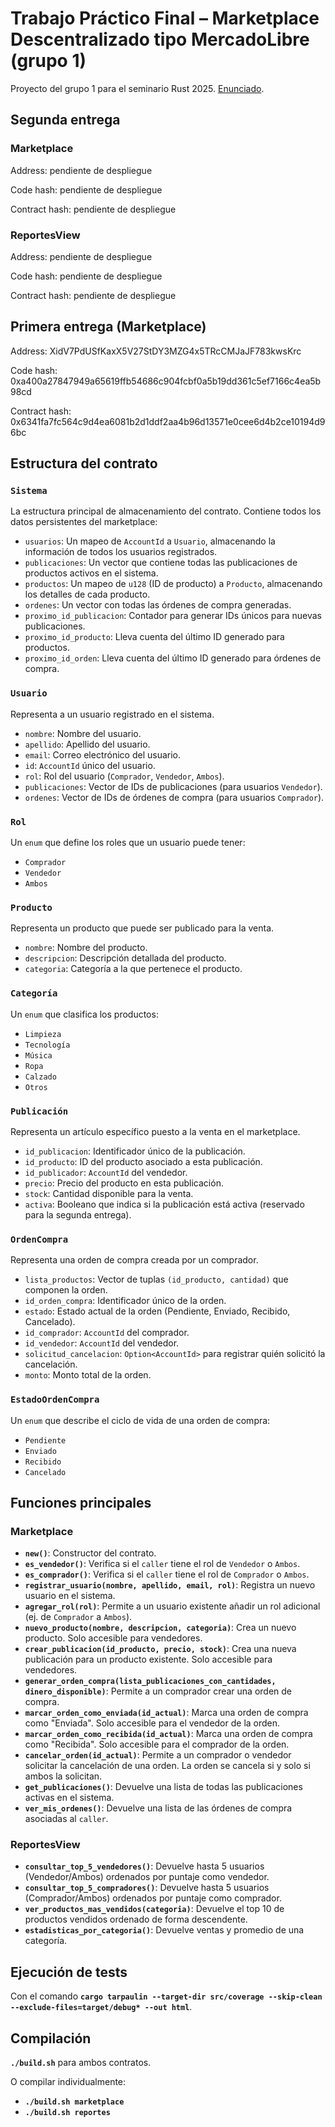 # Trabajo Práctico Final – Marketplace Descentralizado tipo MercadoLibre (grupo 1)

Proyecto del grupo 1 para el seminario Rust 2025. [Enunciado](https://gist.github.com/EmaBord/980947ecc7924dd68c985e89c05916c2).

## Segunda entrega

### Marketplace

Address: pendiente de despliegue

Code hash: pendiente de despliegue

Contract hash: pendiente de despliegue

### ReportesView

Address: pendiente de despliegue

Code hash: pendiente de despliegue

Contract hash: pendiente de despliegue

## Primera entrega (Marketplace)

Address: XidV7PdUSfKaxX5V27StDY3MZG4x5TRcCMJaJF783kwsKrc

Code hash: 0xa400a27847949a65619ffb54686c904fcbf0a5b19dd361c5ef7166c4ea5b98cd

Contract hash: 0x6341fa7fc564c9d4ea6081b2d1ddf2aa4b96d13571e0cee6d4b2ce10194d96bc

## Estructura del contrato

### `Sistema`

La estructura principal de almacenamiento del contrato. Contiene todos los datos persistentes del marketplace:

-   `usuarios`: Un mapeo de `AccountId` a `Usuario`, almacenando la información de todos los usuarios registrados.
-   `publicaciones`: Un vector que contiene todas las publicaciones de productos activos en el sistema.
-   `productos`: Un mapeo de `u128` (ID de producto) a `Producto`, almacenando los detalles de cada producto.
-   `ordenes`: Un vector con todas las órdenes de compra generadas.
-   `proximo_id_publicacion`: Contador para generar IDs únicos para nuevas publicaciones.
-   `proximo_id_producto`: Lleva cuenta del último ID generado para productos.
-   `proximo_id_orden`: Lleva cuenta del último ID generado para órdenes de compra.

### `Usuario`

Representa a un usuario registrado en el sistema.

-   `nombre`: Nombre del usuario.
-   `apellido`: Apellido del usuario.
-   `email`: Correo electrónico del usuario.
-   `id`: `AccountId` único del usuario.
-   `rol`: Rol del usuario (`Comprador`, `Vendedor`, `Ambos`).
-   `publicaciones`: Vector de IDs de publicaciones (para usuarios `Vendedor`).
-   `ordenes`: Vector de IDs de órdenes de compra (para usuarios `Comprador`).

### `Rol`

Un `enum` que define los roles que un usuario puede tener:

-   `Comprador`
-   `Vendedor`
-   `Ambos`

### `Producto`

Representa un producto que puede ser publicado para la venta.

-   `nombre`: Nombre del producto.
-   `descripcion`: Descripción detallada del producto.
-   `categoria`: Categoría a la que pertenece el producto.

### `Categoría`

Un `enum` que clasifica los productos:

-   `Limpieza`
-   `Tecnología`
-   `Música`
-   `Ropa`
-   `Calzado`
-   `Otros`

### `Publicación`

Representa un artículo específico puesto a la venta en el marketplace.

-   `id_publicacion`: Identificador único de la publicación.
-   `id_producto`: ID del producto asociado a esta publicación.
-   `id_publicador`: `AccountId` del vendedor.
-   `precio`: Precio del producto en esta publicación.
-   `stock`: Cantidad disponible para la venta.
-   `activa`: Booleano que indica si la publicación está activa (reservado para la segunda entrega).

### `OrdenCompra`

Representa una orden de compra creada por un comprador.

-   `lista_productos`: Vector de tuplas `(id_producto, cantidad)` que componen la orden.
-   `id_orden_compra`: Identificador único de la orden.
-   `estado`: Estado actual de la orden (Pendiente, Enviado, Recibido, Cancelado).
-   `id_comprador`: `AccountId` del comprador.
-   `id_vendedor`: `AccountId` del vendedor.
-   `solicitud_cancelacion`: `Option<AccountId>` para registrar quién solicitó la cancelación.
-   `monto`: Monto total de la orden.

### `EstadoOrdenCompra`

Un `enum` que describe el ciclo de vida de una orden de compra:

-   `Pendiente`
-   `Enviado`
-   `Recibido`
-   `Cancelado`

## Funciones principales

### Marketplace

-   **`new()`**: Constructor del contrato.
-   **`es_vendedor()`**: Verifica si el `caller` tiene el rol de `Vendedor` o `Ambos`.
-   **`es_comprador()`**: Verifica si el `caller` tiene el rol de `Comprador` o `Ambos`.
-   **`registrar_usuario(nombre, apellido, email, rol)`**: Registra un nuevo usuario en el sistema.
-   **`agregar_rol(rol)`**: Permite a un usuario existente añadir un rol adicional (ej. de `Comprador` a `Ambos`).
-   **`nuevo_producto(nombre, descripcion, categoria)`**: Crea un nuevo producto. Solo accesible para vendedores.
-   **`crear_publicacion(id_producto, precio, stock)`**: Crea una nueva publicación para un producto existente. Solo accesible para vendedores.
-   **`generar_orden_compra(lista_publicaciones_con_cantidades, dinero_disponible)`**: Permite a un comprador crear una orden de compra.
-   **`marcar_orden_como_enviada(id_actual)`**: Marca una orden de compra como "Enviada". Solo accesible para el vendedor de la orden.
-   **`marcar_orden_como_recibida(id_actual)`**: Marca una orden de compra como "Recibida". Solo accesible para el comprador de la orden.
-   **`cancelar_orden(id_actual)`**: Permite a un comprador o vendedor solicitar la cancelación de una orden. La orden se cancela si y solo si ambos la solicitan.
-   **`get_publicaciones()`**: Devuelve una lista de todas las publicaciones activas en el sistema.
-   **`ver_mis_ordenes()`**: Devuelve una lista de las órdenes de compra asociadas al `caller`.

### ReportesView

- **`consultar_top_5_vendedores()`**: Devuelve hasta 5 usuarios (Vendedor/Ambos) ordenados por puntaje como vendedor.
- **`consultar_top_5_compradores()`**: Devuelve hasta 5 usuarios (Comprador/Ambos) ordenados por puntaje como comprador.
- **`ver_productos_mas_vendidos(categoria)`**: Devuelve el top 10 de productos vendidos ordenado de forma descendente.
- **`estadisticas_por_categoria()`**: Devuelve ventas y promedio de una categoría.

## Ejecución de tests
Con el comando **`cargo tarpaulin --target-dir src/coverage --skip-clean --exclude-files=target/debug* --out html`**.

## Compilación
**`./build.sh`** para ambos contratos.

O compilar individualmente:
- **`./build.sh marketplace`**
- **`./build.sh reportes`**